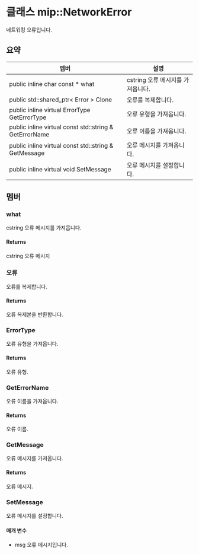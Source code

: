 # <a name="class-mipnetworkerror"></a>클래스 mip::NetworkError 
네트워킹 오류입니다.
## <a name="summary"></a>요약
 멤버                        | 설명                                
--------------------------------|---------------------------------------------
public inline char const  * what | cstring 오류 메시지를 가져옵니다.
public std::shared_ptr< Error > Clone | 오류를 복제합니다.
public inline virtual ErrorType GetErrorType | 오류 유형을 가져옵니다.
public inline virtual const std::string & GetErrorName | 오류 이름을 가져옵니다.
public inline virtual const std::string & GetMessage | 오류 메시지를 가져옵니다.
public inline virtual void SetMessage | 오류 메시지를 설정합니다.
## <a name="members"></a>멤버
### <a name="what"></a>what
cstring 오류 메시지를 가져옵니다.
#### <a name="returns"></a>Returns
cstring 오류 메시지
### <a name="error"></a>오류
오류를 복제합니다.
#### <a name="returns"></a>Returns
오류 복제본을 반환합니다.
### <a name="errortype"></a>ErrorType
오류 유형을 가져옵니다.
#### <a name="returns"></a>Returns
오류 유형.
### <a name="geterrorname"></a>GetErrorName
오류 이름을 가져옵니다.
#### <a name="returns"></a>Returns
오류 이름.
### <a name="getmessage"></a>GetMessage
오류 메시지를 가져옵니다.
#### <a name="returns"></a>Returns
오류 메시지.
### <a name="setmessage"></a>SetMessage
오류 메시지를 설정합니다.
#### <a name="parameters"></a>매개 변수
* msg 오류 메시지입니다.
